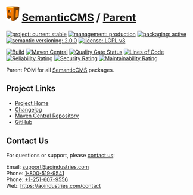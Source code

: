 # [<img src="ao-logo.png" alt="AO Logo" width="35" height="40">](https://github.com/ao-apps) [SemanticCMS](https://github.com/ao-apps/semanticcms) / [Parent](https://github.com/ao-apps/semanticcms-parent)

[![project: current stable](https://semanticcms.com/ao-badges/project-current-stable.svg)](https://aoindustries.com/life-cycle#project-current-stable)
[![management: production](https://semanticcms.com/ao-badges/management-production.svg)](https://aoindustries.com/life-cycle#management-production)
[![packaging: active](https://semanticcms.com/ao-badges/packaging-active.svg)](https://aoindustries.com/life-cycle#packaging-active)  
[![semantic versioning: 2.0.0](https://semanticcms.com/ao-badges/semver-2.0.0.svg)](http://semver.org/spec/v2.0.0.html)
[![license: LGPL v3](https://semanticcms.com/ao-badges/license-lgpl-3.0.svg)](https://www.gnu.org/licenses/lgpl-3.0)

[![Build](https://github.com/ao-apps/semanticcms-parent/workflows/Build/badge.svg?branch=1.x)](https://github.com/ao-apps/semanticcms-parent/actions?query=workflow%3ABuild)
[![Maven Central](https://maven-badges.herokuapp.com/maven-central/com.semanticcms/semanticcms-parent/badge.svg)](https://maven-badges.herokuapp.com/maven-central/com.semanticcms/semanticcms-parent)
[![Quality Gate Status](https://sonarcloud.io/api/project_badges/measure?branch=1.x&project=com.semanticcms%3Asemanticcms-parent&metric=alert_status)](https://sonarcloud.io/dashboard?branch=1.x&id=com.semanticcms%3Asemanticcms-parent)
[![Lines of Code](https://sonarcloud.io/api/project_badges/measure?branch=1.x&project=com.semanticcms%3Asemanticcms-parent&metric=ncloc)](https://sonarcloud.io/component_measures?branch=1.x&id=com.semanticcms%3Asemanticcms-parent&metric=ncloc)  
[![Reliability Rating](https://sonarcloud.io/api/project_badges/measure?branch=1.x&project=com.semanticcms%3Asemanticcms-parent&metric=reliability_rating)](https://sonarcloud.io/component_measures?branch=1.x&id=com.semanticcms%3Asemanticcms-parent&metric=Reliability)
[![Security Rating](https://sonarcloud.io/api/project_badges/measure?branch=1.x&project=com.semanticcms%3Asemanticcms-parent&metric=security_rating)](https://sonarcloud.io/component_measures?branch=1.x&id=com.semanticcms%3Asemanticcms-parent&metric=Security)
[![Maintainability Rating](https://sonarcloud.io/api/project_badges/measure?branch=1.x&project=com.semanticcms%3Asemanticcms-parent&metric=sqale_rating)](https://sonarcloud.io/component_measures?branch=1.x&id=com.semanticcms%3Asemanticcms-parent&metric=Maintainability)

Parent POM for all [SemanticCMS](https://github.com/ao-apps/semanticcms) packages.

## Project Links
* [Project Home](https://semanticcms.com/parent/)
* [Changelog](https://semanticcms.com/parent/changelog)
* [Maven Central Repository](https://central.sonatype.com/artifact/com.semanticcms/semanticcms-parent)
* [GitHub](https://github.com/ao-apps/semanticcms-parent)

## Contact Us
For questions or support, please [contact us](https://aoindustries.com/contact):

Email: [support@aoindustries.com](mailto:support@aoindustries.com)  
Phone: [1-800-519-9541](tel:1-800-519-9541)  
Phone: [+1-251-607-9556](tel:+1-251-607-9556)  
Web: https://aoindustries.com/contact
